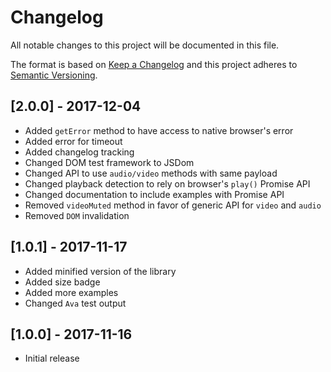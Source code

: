 # Changelog

All notable changes to this project will be documented in this file.

The format is based on [Keep a Changelog](http://keepachangelog.com/en/1.0.0/)
and this project adheres to [Semantic Versioning](http://semver.org/spec/v2.0.0.html).

## [2.0.0] - 2017-12-04

- Added `getError` method to have access to native browser's error
- Added error for timeout
- Added changelog tracking
- Changed DOM test framework to JSDom
- Changed API to use `audio/video` methods with same payload
- Changed playback detection to rely on browser's `play()` Promise API
- Changed documentation to include examples with Promise API
- Removed `videoMuted` method in favor of generic API for `video` and `audio`
- Removed `DOM` invalidation

## [1.0.1] - 2017-11-17

- Added minified version of the library
- Added size badge 
- Added more examples
- Changed `Ava` test output

## [1.0.0] - 2017-11-16

- Initial release